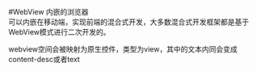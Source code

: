 #WebView
内嵌的浏览器  
可以内嵌在移动端，实现前端的混合式开发，大多数混合式开发框架都是基于WebView模式进行二次开发的。  

webview空间会被映射为原生控件，类型为view，其中的文本内同会变成content-desc或者text